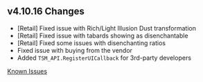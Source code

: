 ## v4.10.16 Changes

* [Retail] Fixed issue with Rich/Light Illusion Dust transformation
* [Retail] Fixed issue with tabards showing as disenchantable
* [Retail] Fixed some issues with disenchanting ratios
* Fixed issue with buying from the vendor
* Added `TSM_API.RegisterUICallback` for 3rd-party developers

[Known Issues](http://support.tradeskillmaster.com/display/KB/TSM4+Currently+Known+Issues)
